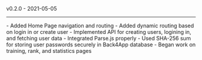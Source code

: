 v0.2.0 - 2021-05-05
<hr/>
- Added Home Page navigation and routing
- Added dynamic routing based on login in or create user
- Implemented API for creating users, logining in, and fetching user data
- Integrated Parse.js properly 
- Used SHA-256 sum for storing user passwords securely in Back4App database
- Began work on training, rank, and statistics pages

